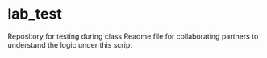 # lab_test
Repository for testing during class
Readme file for collaborating partners to understand the logic under this script
